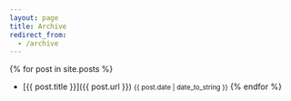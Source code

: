 ```yaml
---
layout: page
title: Archive
redirect_from:
  - /archive
---
```


{% for post in site.posts %}
- [{{ post.title }}]({{ post.url }}) <small class="date">{{ post.date | date_to_string }}</small>
{% endfor %}
